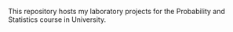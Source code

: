This repository hosts my laboratory projects for the Probability and Statistics course in University.
